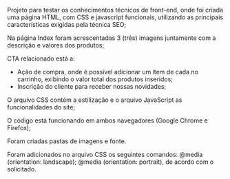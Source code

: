 Projeto para testar os conhecimentos técnicos de front-end, onde foi criada uma página HTML, com CSS e javascript funcionais, utilizando as principais características exigidas pela técnica SEO;

Na página Index foram acrescentadas 3 (três) imagens juntamente com a descrição e valores dos produtos;

CTA relacionado está a:
- Ação de compra, onde é possível adicionar um ítem de cada no carrinho, exibindo o valor total dos produtos inseridos;
- Inscrição do cliente para receber nossas novidades;

O arquivo CSS contém a estilização e o arquivo JavaScript as funcionalidades do site; 

O código está funcionando em ambos navegadores (Google Chrome e Firefox);

Foram criadas pastas de imagens e fonte.

Foram adicionados no arquivo CSS os seguintes comandos: @media (orientation: landscape); @media (orientation: portrait), de acordo com o solicitado.
